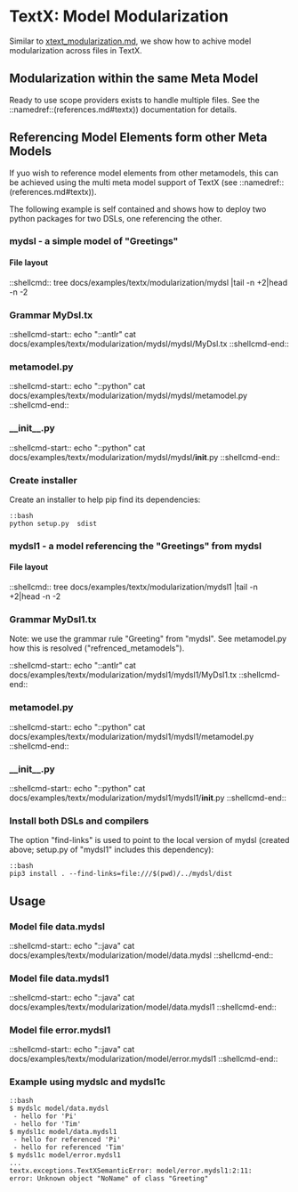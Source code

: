# TextX: Model Modularization

Similar to [xtext_modularization.md](xtext_modularization.md), we 
show how to achive model modularization across files in TextX.

## Modularization within the same Meta Model

Ready to use scope providers exists to handle multiple files. See the
::namedref::(references.md#textx)) documentation for details.

## Referencing Model Elements form other Meta Models

If yuo wish to reference model elements from other metamodels, this can be 
achieved using the multi meta model support of TextX 
(see ::namedref::(references.md#textx)).

The following example is self contained and shows how to deploy two
python packages for two DSLs, one referencing the other.

### mydsl - a simple model of "Greetings"

#### File layout
::shellcmd:: tree docs/examples/textx/modularization/mydsl |tail -n +2|head -n -2

### Grammar MyDsl.tx
::shellcmd-start:: 
echo "::antlr"
cat docs/examples/textx/modularization/mydsl/mydsl/MyDsl.tx
::shellcmd-end:: 

### metamodel.py
::shellcmd-start:: 
echo "::python"
cat docs/examples/textx/modularization/mydsl/mydsl/metamodel.py
::shellcmd-end:: 

### \_\_init\_\_.py
::shellcmd-start:: 
echo "::python"
cat docs/examples/textx/modularization/mydsl/mydsl/__init__.py
::shellcmd-end:: 

### Create installer

Create an installer to help pip find its dependencies:

    ::bash
    python setup.py  sdist


### mydsl1 - a model referencing the "Greetings" from mydsl

#### File layout
::shellcmd:: tree docs/examples/textx/modularization/mydsl1 |tail -n +2|head -n -2

### Grammar MyDsl1.tx
Note: we use the grammar rule "Greeting" from "mydsl". See metamodel.py how
this is resolved ("refrenced_metamodels").

::shellcmd-start:: 
echo "::antlr"
cat docs/examples/textx/modularization/mydsl1/mydsl1/MyDsl1.tx
::shellcmd-end:: 

### metamodel.py
::shellcmd-start:: 
echo "::python"
cat docs/examples/textx/modularization/mydsl1/mydsl1/metamodel.py
::shellcmd-end:: 

### \_\_init\_\_.py
::shellcmd-start:: 
echo "::python"
cat docs/examples/textx/modularization/mydsl1/mydsl1/__init__.py
::shellcmd-end:: 

### Install both DSLs and compilers

The option "find-links" is used to point to the local version of 
mydsl (created above; setup.py of "mydsl1" includes this dependency):

    ::bash
    pip3 install . --find-links=file:///$(pwd)/../mydsl/dist

## Usage

### Model file data.mydsl
::shellcmd-start:: 
echo "::java"
cat docs/examples/textx/modularization/model/data.mydsl
::shellcmd-end:: 

### Model file data.mydsl1
::shellcmd-start:: 
echo "::java"
cat docs/examples/textx/modularization/model/data.mydsl1
::shellcmd-end:: 

### Model file error.mydsl1
::shellcmd-start:: 
echo "::java"
cat docs/examples/textx/modularization/model/error.mydsl1
::shellcmd-end:: 

### Example using mydslc and mydsl1c
    
    ::bash
    $ mydslc model/data.mydsl
     - hello for 'Pi'
     - hello for 'Tim'
    $ mydsl1c model/data.mydsl1
     - hello for referenced 'Pi'
     - hello for referenced 'Tim'
    $ mydsl1c model/error.mydsl1
    ...
    textx.exceptions.TextXSemanticError: model/error.mydsl1:2:11: 
    error: Unknown object "NoName" of class "Greeting"
